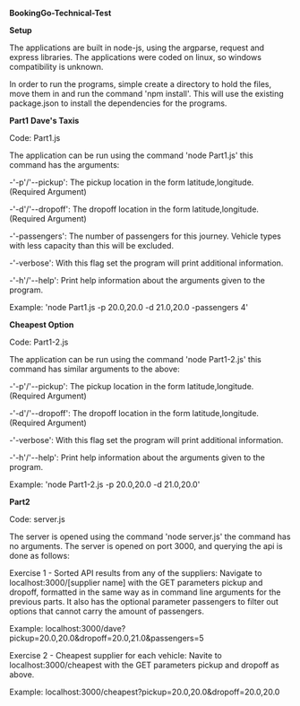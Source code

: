 **BookingGo-Technical-Test**

**Setup**

The applications are built in node-js, using the argparse, request and express libraries. The applications were coded on linux, so windows compatibility is unknown.

In order to run the programs, simple create a directory to hold the files, move them in and run the command 'npm install'. This will use the existing package.json to install the dependencies for the programs.

**Part1**
**Dave's Taxis**

Code: Part1.js

The application can be run using the command 'node Part1.js' this command has the arguments:

-'-p'/'--pickup': The pickup location in the form latitude,longitude. (Required Argument)

-'-d'/'--dropoff': The dropoff location in the form latitude,longitude. (Required Argument)

-'-passengers': The number of passengers for this journey. Vehicle types with less capacity than this will be excluded.

-'-verbose': With this flag set the program will print additional information.

-'-h'/'--help': Print help information about the arguments given to the program.

Example:
'node Part1.js -p 20.0,20.0 -d 21.0,20.0 -passengers 4'

**Cheapest Option**

Code: Part1-2.js

The application can be run using the command 'node Part1-2.js' this command has similar arguments to the above:

-'-p'/'--pickup': The pickup location in the form latitude,longitude. (Required Argument)

-'-d'/'--dropoff': The dropoff location in the form latitude,longitude. (Required Argument)

-'-verbose': With this flag set the program will print additional information.

-'-h'/'--help': Print help information about the arguments given to the program.

Example:
'node Part1-2.js -p 20.0,20.0 -d 21.0,20.0'

**Part2**

Code: server.js

The server is opened using the command 'node server.js' the command has no arguments. The server is opened on port 3000, and querying the api is done as follows:

Exercise 1 - Sorted API results from any of the suppliers: Navigate to localhost:3000/[supplier name] with the GET parameters pickup and dropoff, formatted in the same way as in command line arguments for the previous parts. It also has the optional parameter passengers to filter out options that cannot carry the amount of passengers.

Example: localhost:3000/dave?pickup=20.0,20.0&dropoff=20.0,21.0&passengers=5

Exercise 2 - Cheapest supplier for each vehicle: Navite to localhost:3000/cheapest with the GET parameters pickup and dropoff as above.

Example: localhost:3000/cheapest?pickup=20.0,20.0&dropoff=20.0,20.0
